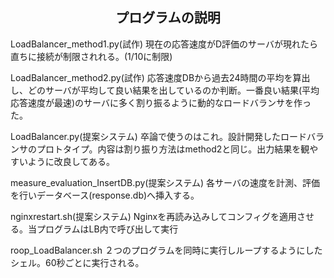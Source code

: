 
<h2 align="center">プログラムの説明</h2>

LoadBalancer_method1.py(試作)
現在の応答速度がD評価のサーバが現れたら直ちに接続が制限されれる。(1/10に制限)

LoadBalancer_method2.py(試作)
応答速度DBから過去24時間の平均を算出し、どのサーバが平均して良い結果を出しているのか判断。一番良い結果(平均応答速度が最速)のサーバに多く割り振るように動的なロードバランサを作った。

LoadBalancer.py(提案システム)
卒論で使うのはこれ。設計開発したロードバランサのプロトタイプ。内容は割り振り方法はmethod2と同じ。出力結果を観やすいように改良してある。

measure_evaluation_InsertDB.py(提案システム)
各サーバの速度を計測、評価を行いデータベース(response.db)へ挿入する。

nginxrestart.sh(提案システム)
Nginxを再読み込みしてコンフィグを適用させる。当プログラムはLB内で呼び出して実行

roop_LoadBalancer.sh
２つのプログラムを同時に実行しループするようにしたシェル。60秒ごとに実行される。




